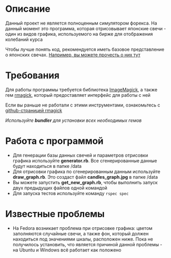 # Описание
Данный проект не является полноценным симулятором форекса. На данный момент это программа, которая отрисовывает японские свечи - один из видов графика, используемого на бирже для отображения колебаний курса

Чтобы лучше понять код, рекомендуется иметь базовое представление о японских свечах. [Например, вы можете прочесть о них тут](https://place.moex.com/useful/yaponskie-svechi-dlya-nachinayushih#a1)

# Требования
Для работы программы требуется библиотека [ImageMagick](https://imagemagick.org/), а также гем [rmagick](https://rubygems.org/gems/rmagick), который предоставляет интерфейс для работы с ней

Если вы раньше не работали с этими инструментами, ознакомьтесь с [github-страницей rmagick](https://github.com/rmagick/rmagick)

_Используйте **bundler** для установки всех необходимых гемов_

# Работа с программой
* Для генерации базы данных свечей и параметров отрисовки графика используйте **generator.rb**. Все сгенерированные данные будут находиться в папке /data
* Для отрисовки графика по сгенерированным данным используйте **draw_graph.rb**. Это создаст файл **candles_graph.jpg** в папке /data
* Вы можете запустить **get_new_graph.rb**, чтобы выполнить запуск двух предыдущих файлов одной командой
* Для запуска тестов используйте команду ```rspec spec```

# Известные проблемы
* На Fedora возникает проблема при отрисовке графика: цветом заполняются случайные свечи, а также фон, который должен находиться под значениями шкалы, расположен ниже. Пока не получилось установить, что является причиной данной проблемы - на Ubuntu и Windows всё работает как положено

